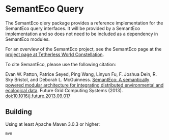 SemantEco Query
===============

The SemantEco qiery package provides a reference implementation for
the SemantEco query interfaces. It will be provided by a SemantEco
implementation and so does not need to be included as a dependency in
SemantEco modules.

For an overview of the SemantEco project, see the SemantEco page at
the [project page at Tetherless World
Constellation](http://tw.rpi.edu/web/project/SemantEco).

To cite SemantEco, please use the following citation:

Evan W. Patton, Patrice Seyed, Ping Wang, Linyun Fu, F. Joshua Dein,
R. Sky Bristol, and Deborah L. McGuinness. [SemantEco: A semantically
powered modular architecture for integrating distributed environmental
and ecological
data](https://www.sciencedirect.com/science/article/pii/S0167739X13001969). Future
Grid Computing Systems (2013). [doi:10.1016/j.future.2013.09.017](http://dx.doi.org/10.1016/j.future.2013.09.017)

Building
--------

Using at least Apache Maven 3.0.3 or higher:

```shell
mvn
```